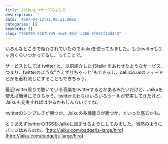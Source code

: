 ```yaml
---
title: Jaikuをつかってみました
description: ''
date: '2007-04-12T21:00:21.000Z'
categories: []
keywords: []
slug: "200704-33b7b7e5-dea0-40bf-a266-6f651f34d426"
---
```

いろんなところで紹介されていたのでJaikuを使ってみました。もうtwitterも２ヶ月くらいつかってるし、ってことで。

サービスとしては twitter と、以前紹介した iStalkr をあわせたようなサービス。つまり、twitterのような”さえずりちゃっと”もできるし、del.icio.usのフィードとかを垂れ流しにすることもできちゃう。

最近twitter周りで聴いている音楽をtwitterするとかあるみたいだけど、Jaikuを使えば簡単にできちゃう。twitterまわりはいろいろツールが充実してきたけど、Jaikuも充実すればはやるかもしんないですね。

twitterのシンプルさが勝つか、Jaikuの多機能さが勝つか、といった感じかも。

とりあえずtwitterのRSSをJaikuに読ませるようにしてみました。当然のようにバッジはあるのね。[http://jaiku.com/badge/js-large/hiro](http://jaiku.com/badge/js-large/hiro)